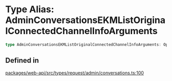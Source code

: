 # Type Alias: AdminConversationsEKMListOriginalConnectedChannelInfoArguments

```ts
type AdminConversationsEKMListOriginalConnectedChannelInfoArguments: OptionalArgument<Partial<TeamIDs> & TokenOverridable & CursorPaginationEnabled & object>;
```

## Defined in

[packages/web-api/src/types/request/admin/conversations.ts:100](https://github.com/slackapi/node-slack-sdk/blob/c15385ef93ccdde9702f52f7d1f445999203d794/packages/web-api/src/types/request/admin/conversations.ts#L100)
